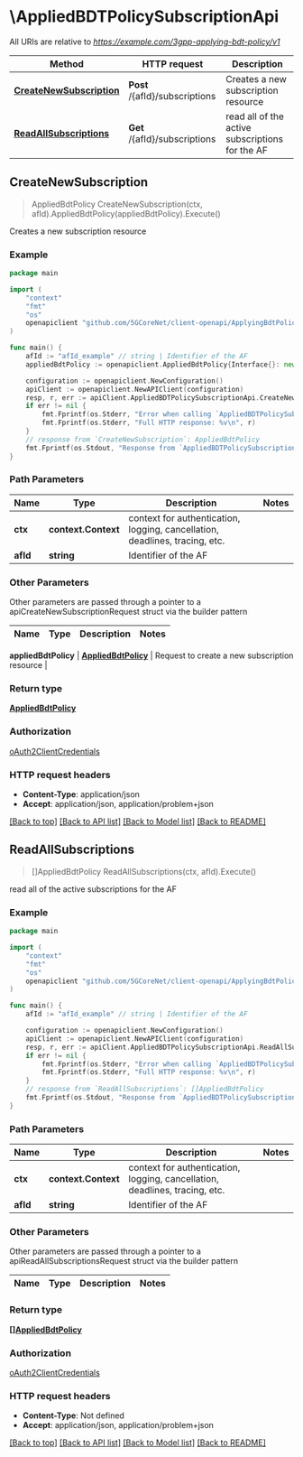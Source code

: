 # \AppliedBDTPolicySubscriptionApi

All URIs are relative to *https://example.com/3gpp-applying-bdt-policy/v1*

Method | HTTP request | Description
------------- | ------------- | -------------
[**CreateNewSubscription**](AppliedBDTPolicySubscriptionApi.md#CreateNewSubscription) | **Post** /{afId}/subscriptions | Creates a new subscription resource
[**ReadAllSubscriptions**](AppliedBDTPolicySubscriptionApi.md#ReadAllSubscriptions) | **Get** /{afId}/subscriptions | read all of the active subscriptions for the AF



## CreateNewSubscription

> AppliedBdtPolicy CreateNewSubscription(ctx, afId).AppliedBdtPolicy(appliedBdtPolicy).Execute()

Creates a new subscription resource

### Example

```go
package main

import (
    "context"
    "fmt"
    "os"
    openapiclient "github.com/5GCoreNet/client-openapi/ApplyingBdtPolicy"
)

func main() {
    afId := "afId_example" // string | Identifier of the AF
    appliedBdtPolicy := openapiclient.AppliedBdtPolicy{Interface{}: new(interface{})} // AppliedBdtPolicy | Request to create a new subscription resource

    configuration := openapiclient.NewConfiguration()
    apiClient := openapiclient.NewAPIClient(configuration)
    resp, r, err := apiClient.AppliedBDTPolicySubscriptionApi.CreateNewSubscription(context.Background(), afId).AppliedBdtPolicy(appliedBdtPolicy).Execute()
    if err != nil {
        fmt.Fprintf(os.Stderr, "Error when calling `AppliedBDTPolicySubscriptionApi.CreateNewSubscription``: %v\n", err)
        fmt.Fprintf(os.Stderr, "Full HTTP response: %v\n", r)
    }
    // response from `CreateNewSubscription`: AppliedBdtPolicy
    fmt.Fprintf(os.Stdout, "Response from `AppliedBDTPolicySubscriptionApi.CreateNewSubscription`: %v\n", resp)
}
```

### Path Parameters


Name | Type | Description  | Notes
------------- | ------------- | ------------- | -------------
**ctx** | **context.Context** | context for authentication, logging, cancellation, deadlines, tracing, etc.
**afId** | **string** | Identifier of the AF | 

### Other Parameters

Other parameters are passed through a pointer to a apiCreateNewSubscriptionRequest struct via the builder pattern


Name | Type | Description  | Notes
------------- | ------------- | ------------- | -------------

 **appliedBdtPolicy** | [**AppliedBdtPolicy**](AppliedBdtPolicy.md) | Request to create a new subscription resource | 

### Return type

[**AppliedBdtPolicy**](AppliedBdtPolicy.md)

### Authorization

[oAuth2ClientCredentials](../README.md#oAuth2ClientCredentials)

### HTTP request headers

- **Content-Type**: application/json
- **Accept**: application/json, application/problem+json

[[Back to top]](#) [[Back to API list]](../README.md#documentation-for-api-endpoints)
[[Back to Model list]](../README.md#documentation-for-models)
[[Back to README]](../README.md)


## ReadAllSubscriptions

> []AppliedBdtPolicy ReadAllSubscriptions(ctx, afId).Execute()

read all of the active subscriptions for the AF

### Example

```go
package main

import (
    "context"
    "fmt"
    "os"
    openapiclient "github.com/5GCoreNet/client-openapi/ApplyingBdtPolicy"
)

func main() {
    afId := "afId_example" // string | Identifier of the AF

    configuration := openapiclient.NewConfiguration()
    apiClient := openapiclient.NewAPIClient(configuration)
    resp, r, err := apiClient.AppliedBDTPolicySubscriptionApi.ReadAllSubscriptions(context.Background(), afId).Execute()
    if err != nil {
        fmt.Fprintf(os.Stderr, "Error when calling `AppliedBDTPolicySubscriptionApi.ReadAllSubscriptions``: %v\n", err)
        fmt.Fprintf(os.Stderr, "Full HTTP response: %v\n", r)
    }
    // response from `ReadAllSubscriptions`: []AppliedBdtPolicy
    fmt.Fprintf(os.Stdout, "Response from `AppliedBDTPolicySubscriptionApi.ReadAllSubscriptions`: %v\n", resp)
}
```

### Path Parameters


Name | Type | Description  | Notes
------------- | ------------- | ------------- | -------------
**ctx** | **context.Context** | context for authentication, logging, cancellation, deadlines, tracing, etc.
**afId** | **string** | Identifier of the AF | 

### Other Parameters

Other parameters are passed through a pointer to a apiReadAllSubscriptionsRequest struct via the builder pattern


Name | Type | Description  | Notes
------------- | ------------- | ------------- | -------------


### Return type

[**[]AppliedBdtPolicy**](AppliedBdtPolicy.md)

### Authorization

[oAuth2ClientCredentials](../README.md#oAuth2ClientCredentials)

### HTTP request headers

- **Content-Type**: Not defined
- **Accept**: application/json, application/problem+json

[[Back to top]](#) [[Back to API list]](../README.md#documentation-for-api-endpoints)
[[Back to Model list]](../README.md#documentation-for-models)
[[Back to README]](../README.md)


